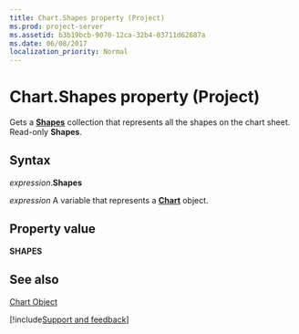 ```yaml
---
title: Chart.Shapes property (Project)
ms.prod: project-server
ms.assetid: b3b19bcb-9070-12ca-32b4-03711d62687a
ms.date: 06/08/2017
localization_priority: Normal
---
```



# Chart.Shapes property (Project)
Gets a  **[Shapes](overview/Project.md)** collection that represents all the shapes on the chart sheet. Read-only **Shapes**.

## Syntax

_expression_.**Shapes**

_expression_ A variable that represents a **[Chart](Project.Chart.md)** object.


## Property value

 **SHAPES**


## See also


[Chart Object](Project.chart.md)

[!include[Support and feedback](~/includes/feedback-boilerplate.md)]